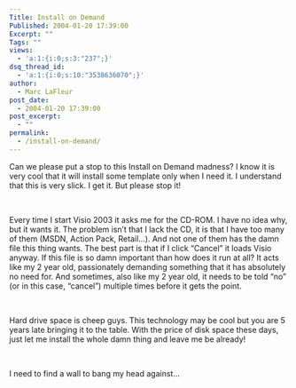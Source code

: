 ```yaml
---
Title: Install on Demand
Published: 2004-01-20 17:39:00
Excerpt: ""
Tags: ""
views:
  - 'a:1:{i:0;s:3:"237";}'
dsq_thread_id:
  - 'a:1:{i:0;s:10:"3538636070";}'
author:
  - Marc LaFleur
post_date:
  - 2004-01-20 17:39:00
post_excerpt:
  - ""
permalink:
  - /install-on-demand/
---
```

<div class="Section1"> <p class="MsoNormal">Can we please put a stop to this Install on Demand madness? I know it is very cool that it will install some template only when I need it. I understand that this is very slick. I get it. But please stop it!</p> <p class="MsoNormal">&nbsp;</p> <p class="MsoNormal">Every time I start Visio 2003 it asks me for the CD-ROM. I have no idea why, but it wants it. The problem isn&rsquo;t that I lack the CD, it is that I have too many of them (MSDN, Action Pack, Retail&hellip;). And not one of them has the damn file this thing wants. The best part is that if I click &ldquo;Cancel&rdquo; it loads Visio anyway. If this file is so damn important than how does it run at all? It acts like my 2 year old, passionately demanding something that it has absolutely no need for. And sometimes, also like my 2 year old, it needs to be told &ldquo;no&rdquo; (or in this case, &ldquo;cancel&rdquo;) multiple times before it gets the point.</p> <p class="MsoNormal">&nbsp;</p> <p class="MsoNormal">Hard drive space is cheep guys. This technology may be cool but you are 5 years late bringing it to the table. With the price of disk space these days, just let me install the whole damn thing and leave me be already!</p> <p class="MsoNormal">&nbsp;</p> <p class="MsoNormal">I need to find a wall to bang my head against&hellip;</p></div>